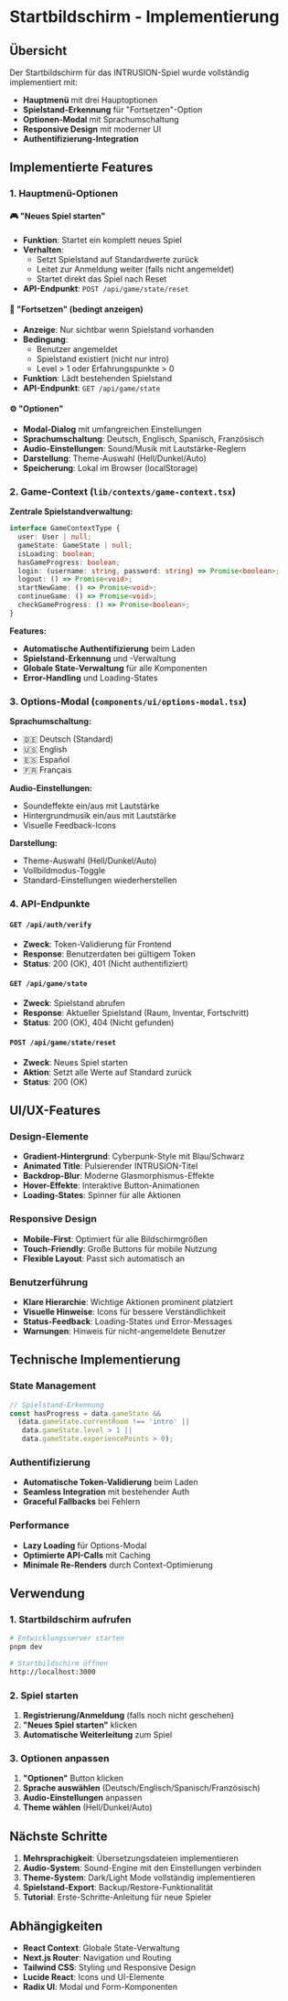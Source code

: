# Startbildschirm - Implementierung

## Übersicht

Der Startbildschirm für das INTRUSION-Spiel wurde vollständig implementiert mit:

- **Hauptmenü** mit drei Hauptoptionen
- **Spielstand-Erkennung** für "Fortsetzen"-Option
- **Optionen-Modal** mit Sprachumschaltung
- **Responsive Design** mit moderner UI
- **Authentifizierung-Integration**

## Implementierte Features

### 1. Hauptmenü-Optionen

#### 🎮 "Neues Spiel starten"
- **Funktion**: Startet ein komplett neues Spiel
- **Verhalten**: 
  - Setzt Spielstand auf Standardwerte zurück
  - Leitet zur Anmeldung weiter (falls nicht angemeldet)
  - Startet direkt das Spiel nach Reset
- **API-Endpunkt**: `POST /api/game/state/reset`

#### 🔄 "Fortsetzen" (bedingt anzeigen)
- **Anzeige**: Nur sichtbar wenn Spielstand vorhanden
- **Bedingung**: 
  - Benutzer angemeldet
  - Spielstand existiert (nicht nur intro)
  - Level > 1 oder Erfahrungspunkte > 0
- **Funktion**: Lädt bestehenden Spielstand
- **API-Endpunkt**: `GET /api/game/state`

#### ⚙️ "Optionen"
- **Modal-Dialog** mit umfangreichen Einstellungen
- **Sprachumschaltung**: Deutsch, Englisch, Spanisch, Französisch
- **Audio-Einstellungen**: Sound/Musik mit Lautstärke-Reglern
- **Darstellung**: Theme-Auswahl (Hell/Dunkel/Auto)
- **Speicherung**: Lokal im Browser (localStorage)

### 2. Game-Context (`lib/contexts/game-context.tsx`)

**Zentrale Spielstandverwaltung:**
```typescript
interface GameContextType {
  user: User | null;
  gameState: GameState | null;
  isLoading: boolean;
  hasGameProgress: boolean;
  login: (username: string, password: string) => Promise<boolean>;
  logout: () => Promise<void>;
  startNewGame: () => Promise<void>;
  continueGame: () => Promise<void>;
  checkGameProgress: () => Promise<boolean>;
}
```

**Features:**
- **Automatische Authentifizierung** beim Laden
- **Spielstand-Erkennung** und -Verwaltung
- **Globale State-Verwaltung** für alle Komponenten
- **Error-Handling** und Loading-States

### 3. Options-Modal (`components/ui/options-modal.tsx`)

**Sprachumschaltung:**
- 🇩🇪 Deutsch (Standard)
- 🇺🇸 English
- 🇪🇸 Español
- 🇫🇷 Français

**Audio-Einstellungen:**
- Soundeffekte ein/aus mit Lautstärke
- Hintergrundmusik ein/aus mit Lautstärke
- Visuelle Feedback-Icons

**Darstellung:**
- Theme-Auswahl (Hell/Dunkel/Auto)
- Vollbildmodus-Toggle
- Standard-Einstellungen wiederherstellen

### 4. API-Endpunkte

#### `GET /api/auth/verify`
- **Zweck**: Token-Validierung für Frontend
- **Response**: Benutzerdaten bei gültigem Token
- **Status**: 200 (OK), 401 (Nicht authentifiziert)

#### `GET /api/game/state`
- **Zweck**: Spielstand abrufen
- **Response**: Aktueller Spielstand (Raum, Inventar, Fortschritt)
- **Status**: 200 (OK), 404 (Nicht gefunden)

#### `POST /api/game/state/reset`
- **Zweck**: Neues Spiel starten
- **Aktion**: Setzt alle Werte auf Standard zurück
- **Status**: 200 (OK)

## UI/UX-Features

### Design-Elemente
- **Gradient-Hintergrund**: Cyberpunk-Style mit Blau/Schwarz
- **Animated Title**: Pulsierender INTRUSION-Titel
- **Backdrop-Blur**: Moderne Glasmorphismus-Effekte
- **Hover-Effekte**: Interaktive Button-Animationen
- **Loading-States**: Spinner für alle Aktionen

### Responsive Design
- **Mobile-First**: Optimiert für alle Bildschirmgrößen
- **Touch-Friendly**: Große Buttons für mobile Nutzung
- **Flexible Layout**: Passt sich automatisch an

### Benutzerführung
- **Klare Hierarchie**: Wichtige Aktionen prominent platziert
- **Visuelle Hinweise**: Icons für bessere Verständlichkeit
- **Status-Feedback**: Loading-States und Error-Messages
- **Warnungen**: Hinweis für nicht-angemeldete Benutzer

## Technische Implementierung

### State Management
```typescript
// Spielstand-Erkennung
const hasProgress = data.gameState && 
  (data.gameState.currentRoom !== 'intro' || 
   data.gameState.level > 1 || 
   data.gameState.experiencePoints > 0);
```

### Authentifizierung
- **Automatische Token-Validierung** beim Laden
- **Seamless Integration** mit bestehender Auth
- **Graceful Fallbacks** bei Fehlern

### Performance
- **Lazy Loading** für Options-Modal
- **Optimierte API-Calls** mit Caching
- **Minimale Re-Renders** durch Context-Optimierung

## Verwendung

### 1. Startbildschirm aufrufen
```bash
# Entwicklungsserver starten
pnpm dev

# Startbildschirm öffnen
http://localhost:3000
```

### 2. Spiel starten
1. **Registrierung/Anmeldung** (falls noch nicht geschehen)
2. **"Neues Spiel starten"** klicken
3. **Automatische Weiterleitung** zum Spiel

### 3. Optionen anpassen
1. **"Optionen"** Button klicken
2. **Sprache auswählen** (Deutsch/Englisch/Spanisch/Französisch)
3. **Audio-Einstellungen** anpassen
4. **Theme wählen** (Hell/Dunkel/Auto)

## Nächste Schritte

1. **Mehrsprachigkeit**: Übersetzungsdateien implementieren
2. **Audio-System**: Sound-Engine mit den Einstellungen verbinden
3. **Theme-System**: Dark/Light Mode vollständig implementieren
4. **Spielstand-Export**: Backup/Restore-Funktionalität
5. **Tutorial**: Erste-Schritte-Anleitung für neue Spieler

## Abhängigkeiten

- **React Context**: Globale State-Verwaltung
- **Next.js Router**: Navigation und Routing
- **Tailwind CSS**: Styling und Responsive Design
- **Lucide React**: Icons und UI-Elemente
- **Radix UI**: Modal und Form-Komponenten 